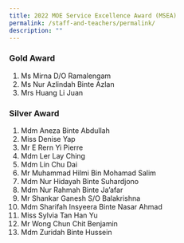 ```yaml
---
title: 2022 MOE Service Excellence Award (MSEA)
permalink: /staff-and-teachers/permalink/
description: ""
---
```

### Gold Award

1. Ms Mirna D/O Ramalengam
2. Ms Nur Azlindah Binte Azlan
3. Mrs Huang Li Juan

### Silver Award

1. Mdm Aneza Binte Abdullah
2. Miss Denise Yap
3. Mr E Rern Yi Pierre
4. Mdm Ler Lay Ching
5. Mdm Lin Chu Dai
6. Mr Muhammad Hilmi Bin Mohamad Salim
7. Mdm Nur Hidayah Binte Suhardjono
8. Mdm Nur Rahmah Binte Ja’afar
9. Mr Shankar Ganesh S/O Balakrishna
10. Mdm Sharifah Insyeera Binte Nasar Ahmad
11. Miss Sylvia Tan Han Yu
12. Mr Wong Chun Chit Benjamin
13. Mdm Zuridah Binte Hussein